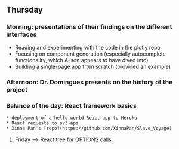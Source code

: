 ## Thursday

### Morning: presentations of their findings on the different interfaces

* Reading and experimenting with the code in the plotly repo
* Focusing on component generation (especially autocomplete functionality, which Alison appears to have dived into)
* Building a single-page app from scratch (provided an [example](https://github.com/JohnMulligan/voyages_plotly_2022/blob/de319cc9136eeb094c82ed704249d3f321f74a67/example.py))

### Afternoon: Dr. Domingues presents on the history of the project

### Balance of the day: React framework basics

	* deployment of a hello-world React app to Heroku
	* React requests to sv3-api
	* Xinna Pan's [repo](https://github.com/XinnaPan/Slave_Voyage)

1. Friday --> React tree for OPTIONS calls.